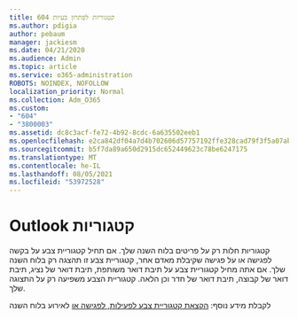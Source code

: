 ```yaml
---
title: 604 קטגוריות לפתרון בעיות
ms.author: pdigia
author: pebaum
manager: jackiesm
ms.date: 04/21/2020
ms.audience: Admin
ms.topic: article
ms.service: o365-administration
ROBOTS: NOINDEX, NOFOLLOW
localization_priority: Normal
ms.collection: Adm_O365
ms.custom:
- "604"
- "3800003"
ms.assetid: dc8c3acf-fe72-4b92-8cdc-6a635502eeb1
ms.openlocfilehash: e2ca842df04a7d4b702606d57757192ffe328cad79f3f5a07abc450f8ff92288
ms.sourcegitcommit: b5f7da89a650d2915dc652449623c78be6247175
ms.translationtype: MT
ms.contentlocale: he-IL
ms.lasthandoff: 08/05/2021
ms.locfileid: "53972528"
---
```

# <a name="outlook-categories"></a>Outlook קטגוריות

קטגוריות חלות רק על פריטים בלוח השנה שלך. אם תחיל קטגוריית צבע על בקשה לפגישה או על פגישה שקיבלת מאדם אחר, קטגוריית צבע זו תהצגה רק בלוח השנה שלך.  אם אתה מחיל קטגוריית צבע על תיבת דואר משותפת, תיבת דואר של נציג, תיבת דואר של קבוצה, תיבת דואר של חדר וכן הלאה. קטגוריית הצבע משפיעה רק על התצוגה שלך.

לקבלת מידע נוסף: [הקצאת קטגוריית צבע לפעילות, לפגישה או](https://support.microsoft.com/office/750596d9-707d-4412-8c0e-7fdc0fc52527) לאירוע בלוח השנה
